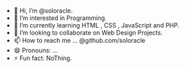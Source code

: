 - 👋 Hi, I’m @soloracle.
- 👀 I’m interested in Programming.
- 🌱 I’m currently learning HTML , CSS , JavaScript and PHP.
- 💞️ I’m looking to collaborate on Web Design Projects.
- 📫 How to reach me ... @github.com/soloracle
- 😄 Pronouns: ...
- ⚡ Fun fact: NoThing.

<!---
soloracle/soloracle is a ✨ special ✨ repository because its `README.md` (this file) appears on your GitHub profile.
You can click the Preview link to take a look at your changes.
--->
